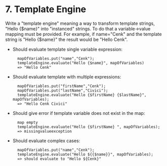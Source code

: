 # 7. Template Engine

Write a "template engine" meaning a way to transform template strings, "Hello {$name}" into "instanced" strings. To do that a variable->value mapping must be provided. For example, if name="Cenk" and the template string is "Hello {$name}" the result would be "Hello Cenk".

- Should evaluate template single variable expression:

        mapOfVariables.put("name","Cenk");
        templateEngine.evaluate("Hello {$name}", mapOfVariables)
        => "Hello Cenk"

- Should evaluate template with multiple expressions:

        mapOfVariables.put("firstName","Cenk");
        mapOfVariables.put("lastName","Civici");
        templateEngine.evaluate("Hello {$firstName} {$lastName}", mapOfVariables);
        => "Hello Cenk Civici"

- Should give error if template variable does not exist in the map:

        map empty
        templateEngine.evaluate("Hello {$firstName} ", mapOfVariables);
        => missingvalueexception

- Should evaluate complex cases:

        mapOfVariables.put("name","Cenk");
        templateEngine.evaluate("Hello ${{$name}}", mapOfVariables);
        => should evaluate to "Hello ${Cenk}"
